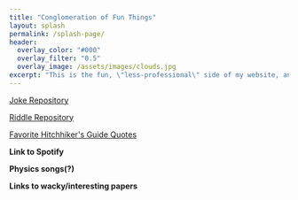 ```yaml
---
title: "Conglomeration of Fun Things"
layout: splash
permalink: /splash-page/
header:
  overlay_color: "#000"
  overlay_filter: "0.5"
  overlay_image: /assets/images/clouds.jpg
excerpt: "This is the fun, \"less-professional\" side of my website, and whilst it's still under construction, it brings me great joy. Go forth and explore (in a few weeks or so)!"
---
```


[Joke Repository](/_pages/jokes.md)

[Riddle Repository](/_pages/riddles.md)

[Favorite Hitchhiker's Guide Quotes](/_pages/hhgquotes.md)

**Link to Spotify**

**Physics songs(?)**

**Links to wacky/interesting papers**
